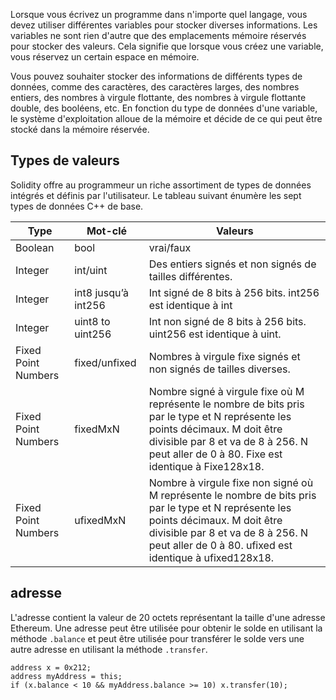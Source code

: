 
Lorsque vous écrivez un programme dans n'importe quel langage, vous devez utiliser différentes variables pour stocker diverses informations. Les variables ne sont rien d'autre que des emplacements mémoire réservés pour stocker des valeurs. Cela signifie que lorsque vous créez une variable, vous réservez un certain espace en mémoire.

Vous pouvez souhaiter stocker des informations de différents types de données, comme des caractères, des caractères larges, des nombres entiers, des nombres à virgule flottante, des nombres à virgule flottante double, des booléens, etc. En fonction du type de données d'une variable, le système d'exploitation alloue de la mémoire et décide de ce qui peut être stocké dans la mémoire réservée.

## Types de valeurs

Solidity offre au programmeur un riche assortiment de types de données intégrés et définis par l'utilisateur. Le tableau suivant énumère les sept types de données C++ de base.

| **Type** | **Mot-clé** | **Valeurs** |
| --- | --- | --- |
| Boolean | bool | vrai/faux |
| Integer | int/uint | Des entiers signés et non signés de tailles différentes. |
| Integer | int8 jusqu’à int256 | Int signé de 8 bits à 256 bits. int256 est identique à int |
| Integer | uint8 to uint256 | Int non signé de 8 bits à 256 bits. uint256 est identique à uint. |
| Fixed Point Numbers | fixed/unfixed | Nombres à virgule fixe signés et non signés de tailles diverses. |
| Fixed Point Numbers | fixedMxN | Nombre signé à virgule fixe où M représente le nombre de bits pris par le type et N représente les points décimaux. M doit être divisible par 8 et va de 8 à 256. N peut aller de 0 à 80. Fixe est identique à Fixe128x18. |
| Fixed Point Numbers | ufixedMxN | Nombre à virgule fixe non signé où M représente le nombre de bits pris par le type et N représente les points décimaux. M doit être divisible par 8 et va de 8 à 256. N peut aller de 0 à 80. ufixed est identique à ufixed128x18. |

## adresse

L'adresse contient la valeur de 20 octets représentant la taille d'une adresse Ethereum. Une adresse peut être utilisée pour obtenir le solde en utilisant la méthode ```.balance``` et peut être utilisée pour transférer le solde vers une autre adresse en utilisant la méthode ```.transfer```.

```solidity
address x = 0x212;
address myAddress = this;
if (x.balance < 10 && myAddress.balance >= 10) x.transfer(10);
```